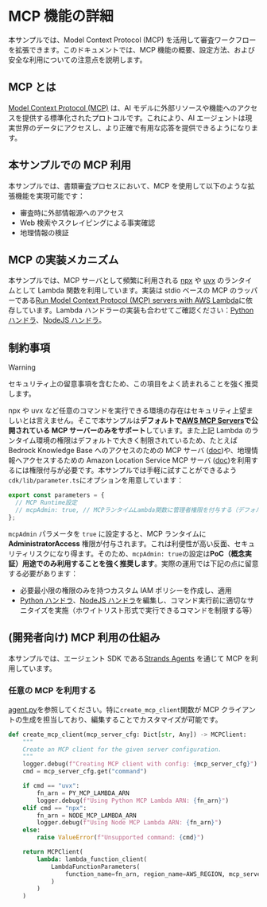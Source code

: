 # MCP 機能の詳細

本サンプルでは、Model Context Protocol (MCP) を活用して審査ワークフローを拡張できます。このドキュメントでは、MCP 機能の概要、設定方法、および安全な利用についての注意点を説明します。

## MCP とは

[Model Context Protocol (MCP)](https://github.com/modelcontextprotocol) は、AI モデルに外部リソースや機能へのアクセスを提供する標準化されたプロトコルです。これにより、AI エージェントは現実世界のデータにアクセスし、より正確で有用な応答を提供できるようになります。

## 本サンプルでの MCP 利用

本サンプルでは、書類審査プロセスにおいて、MCP を使用して以下のような拡張機能を実現可能です：

- 審査時に外部情報源へのアクセス
- Web 検索やスクレイピングによる事実確認
- 地理情報の検証

## MCP の実装メカニズム

本サンプルでは、MCP サーバとして頻繁に利用される [npx](https://docs.npmjs.com/cli/v8/commands/npx) や [uvx](https://docs.astral.sh/uv/guides/tools/) のランタイムとして Lambda 関数を利用しています。実装は stdio ベースの MCP のラッパーである[Run Model Context Protocol (MCP) servers with AWS Lambda](https://github.com/awslabs/run-model-context-protocol-servers-with-aws-lambda)に依存しています。Lambda ハンドラーの実装も合わせてご確認ください：[Python ハンドラ](../../cdk/lib/constructs/mcp-runtime/python/index.py)、[NodeJS ハンドラ](../../cdk/lib/constructs/mcp-runtime/typescript/handler.ts)。

## 制約事項

> [!Warning]
> セキュリティ上の留意事項を含むため、この項目をよく読まれることを強く推奨します。

npx や uvx など任意のコマンドを実行できる環境の存在はセキュリティ上望ましいとは言えません。そこで本サンプルは**デフォルトで[AWS MCP Servers](https://github.com/awslabs/mcp)で公開されている MCP サーバーのみをサポート**しています。また上記 Lambda のランタイム環境の権限はデフォルトで大きく制限されているため、たとえば Bedrock Knowledge Base へのアクセスのための MCP サーバ ([doc](https://github.com/awslabs/mcp/tree/main/src/bedrock-kb-retrieval-mcp-server))や、地理情報へアクセスするための Amazon Location Service MCP サーバ ([doc](https://github.com/awslabs/mcp/tree/main/src/aws-location-mcp-server))を利用するには権限付与が必要です。本サンプルでは手軽に試すことができるよう`cdk/lib/parameter.ts`にオプションを用意しています：

```typescript
export const parameters = {
  // MCP Runtime設定
  // mcpAdmin: true, // MCPランタイムLambda関数に管理者権限を付与する（デフォルト：false）
};
```

`mcpAdmin` パラメータを `true` に設定すると、MCP ランタイムに **AdministratorAccess** 権限が付与されます。これは利便性が高い反面、セキュリティリスクになり得ます。そのため、`mcpAdmin: true`の設定は**PoC（概念実証）用途でのみ利用することを強く推奨します**。実際の運用では下記の点に留意する必要があります：

- 必要最小限の権限のみを持つカスタム IAM ポリシーを作成し、適用
- [Python ハンドラ](../../cdk/lib/constructs/mcp-runtime/python/index.py)、[NodeJS ハンドラ](../../cdk/lib/constructs/mcp-runtime/typescript/handler.ts)を編集し、コマンド実行前に適切なサニタイズを実施（ホワイトリスト形式で実行できるコマンドを制限する等）

## (開発者向け) MCP 利用の仕組み

本サンプルでは、エージェント SDK である[Strands Agents](https://github.com/strands-agents/sdk-python) を通じて MCP を利用しています。

### 任意の MCP を利用する

[agent.py](../../backend/src/review-workflow/review-item-processor/agent.py)を参照してください。特に`create_mcp_client`関数が MCP クライアントの生成を担当しており、編集することでカスタマイズが可能です。

```python
def create_mcp_client(mcp_server_cfg: Dict[str, Any]) -> MCPClient:
    """
    Create an MCP client for the given server configuration.
    """
    logger.debug(f"Creating MCP client with config: {mcp_server_cfg}")
    cmd = mcp_server_cfg.get("command")

    if cmd == "uvx":
        fn_arn = PY_MCP_LAMBDA_ARN
        logger.debug(f"Using Python MCP Lambda ARN: {fn_arn}")
    elif cmd == "npx":
        fn_arn = NODE_MCP_LAMBDA_ARN
        logger.debug(f"Using Node MCP Lambda ARN: {fn_arn}")
    else:
        raise ValueError(f"Unsupported command: {cmd}")

    return MCPClient(
        lambda: lambda_function_client(
            LambdaFunctionParameters(
                function_name=fn_arn, region_name=AWS_REGION, mcp_server=mcp_server_cfg
            )
        )
    )
```
